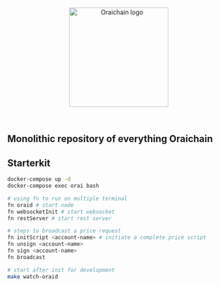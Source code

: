 <br/>
<p align="center">
<a href="https://orai.io/" target="_blank" color="#0d2990">
  <img src="https://orai.io/images/favicon.png" width="225" alt="Oraichain logo">
</a>
</p>
<br/>

## Monolithic repository of everything Oraichain

## Starterkit

```bash
docker-compose up -d
docker-compose exec orai bash

# using fn to run on multiple terminal
fn oraid # start node
fn websocketInit # start websocket
fn restServer # start rest server

# steps to broadcast a price request
fn initScript <account-name> # initiate a complete price script
fn unsign <account-name>
fn sign <account-name>
fn broadcast

# start after init for development
make watch-oraid

```
